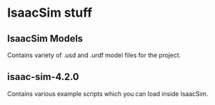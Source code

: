 # IsaacSim stuff
## IsaacSim Models
Contains variety of .usd and .urdf model files for the project.
## isaac-sim-4.2.0
Contains various example scripts which you can load inside IsaacSim.
